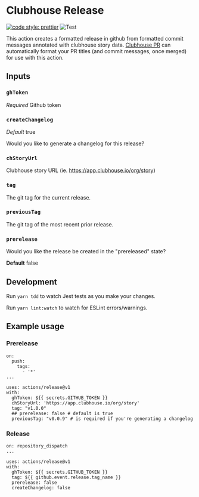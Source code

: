 # Clubhouse Release

[![code style:
prettier](https://img.shields.io/badge/code_style-prettier-ff69b4.svg?style=flat-square)](https://github.com/prettier/prettier)
![Test](https://github.com/farmersdog/clubhouse-pr/workflows/Test/badge.svg)

This action creates a formatted release in github from formatted commit messages annotated with clubhouse story data. [Clubhouse PR](https://github.com/marketplace/actions/clubhouse-pr)
can automatically format your PR titles (and commit messages, once merged) for use with this action.

## Inputs

### `ghToken`

_Required_ Github token

### `createChangelog`

_Default_ true

Would you like to generate a changelog for this release?

### `chStoryUrl`

Clubhouse story URL (ie. https://app.clubhouse.io/org/story)

### `tag`

The git tag for the current release.

### `previousTag`

The git tag of the most recent prior release.

### `prerelease`

Would you like the release be created in the "prereleased" state?

**Default** false

## Development

Run `yarn tdd` to watch Jest tests as you make your changes.

Run `yarn lint:watch` to watch for ESLint errors/warnings.

## Example usage

### Prerelease

```
on:
  push:
    tags:
      - '*'
...

uses: actions/release@v1
with:
  ghToken: ${{ secrets.GITHUB_TOKEN }}
  chStoryUrl: 'https://app.clubhouse.io/org/story'
  tag: "v1.0.0"
  ## prerelease: false # default is true
  previousTag: "v0.0.9" # is required if you're generating a changelog
```

### Release

```
on: repository_dispatch
...

uses: actions/release@v1
with:
  ghToken: ${{ secrets.GITHUB_TOKEN }}
  tag: ${{ github.event.release.tag_name }}
  prerelease: false
  createChangelog: false
```
